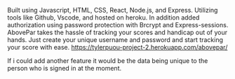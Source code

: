 Built using Javascript, HTML, CSS, React, Node.js, and Express. Utilizing tools like Github, Vscode, and hosted on heroku. In addition added authorization using password protection with Brcrypt and Express-sessions.
AbovePar takes the hassle of tracking your scores and handicap out of your hands. Just create your unique username and password and start tracking your score with ease.
https://tylerpuou-project-2.herokuapp.com/abovepar/

If i could add another feature it would be the data being unique to the person who is signed in at the moment.